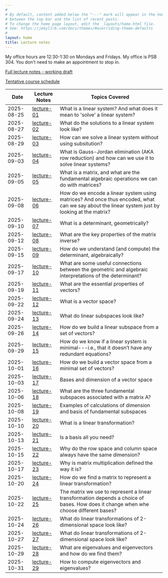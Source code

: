 ```yaml
---
#
# By default, content added below the "---" mark will appear in the home page
# between the top bar and the list of recent posts.
# To change the home page layout, edit the _layouts/home.html file.
# See: https://jekyllrb.com/docs/themes/#overriding-theme-defaults
#
layout: home
title: Lecture notes
---
```


My office hours are 12:30-1:30 on Mondays and Fridays. My office is PSB 304. You don't need to make an appointment to stop in.

[Full lecture notes - working draft](lectures/lecture-notes.pdf)

[Tentative course schedule](/lectures/lecture-notes-by-day/tentative-course-schedule.pdf)

 Date        | Lecture Notes              | Topics Covered
-------------|----------------------------|-------------
 2025-08-25  | [lecture-01](lectures/lecture-notes-by-day/lecture-01.pdf)      | What is a linear system? And what does it mean to 'solve' a linear system?  
 2025-08-27  | [lecture-02](lectures/lecture-notes-by-day/lecture-02.pdf)      | What do the solutions to a linear system look like?  
 2025-08-29  | [lecture-03](lectures/lecture-notes-by-day/lecture-03.pdf)      | How can we solve a linear system without using subsitution?  
 2025-09-03  | [lecture-04](lectures/lecture-notes-by-day/lecture-04.pdf)      | What is Gauss-Jordan elimination (AKA row reduction) and how can we use it to solve linear systems?  
 2025-09-05  | [lecture-05](lectures/lecture-notes-by-day/lecture-05.pdf)      | What is a matrix, and what are the fundamental algebraic operations we can do with matrices?  
 2025-09-08  | [lecture-06](lectures/lecture-notes-by-day/lecture-06.pdf)      | How do we encode a linear system using matrices? And once thus encoded, what can we say about the linear system just by looking at the matrix?  
 2025-09-10  | [lecture-07](lectures/lecture-notes-by-day/lecture-07.pdf)      | What is a determinant, geometrically?  
 2025-09-12  | [lecture-08](lectures/lecture-notes-by-day/lecture-08.pdf)      | What are the key properties of the matrix inverse?  
 2025-09-15  | [lecture-09](lectures/lecture-notes-by-day/lecture-09.pdf)      | How do we understand (and compute) the determinant, algebraically?  
 2025-09-17  | [lecture-10](lectures/lecture-notes-by-day/lecture-10.pdf)      | What are some useful connections between the geometric and algebraic interpretations of the determinant?  
 2025-09-19  | [lecture-11](lectures/lecture-notes-by-day/lecture-11.pdf)      | What are the essential properties of vectors?  
 2025-09-22  | [lecture-12](lectures/lecture-notes-by-day/lecture-12.pdf)      | What is a vector space?  
 2025-09-24  | [lecture-13](lectures/lecture-notes-by-day/lecture-13.pdf)      | What do linear subspaces look like?  
 2025-09-26  | [lecture-14](lectures/lecture-notes-by-day/lecture-14.pdf)      | How do we build a linear subspace from a set of vectors?  
 2025-09-29  | [lecture-15](lectures/lecture-notes-by-day/lecture-15.pdf)      | How do we know if a linear system is minimal---i.e., that it doesn’t have any redundant equations?  
 2025-10-01  | [lecture-16](lectures/lecture-notes-by-day/lecture-16.pdf)      | How do we build a vector space from a minimal set of vectors?  
 2025-10-03  | [lecture-17](lectures/lecture-notes-by-day/lecture-17.pdf)      | Bases and dimension of a vector space  
 2025-10-06  | [lecture-18](lectures/lecture-notes-by-day/lecture-18.pdf)      | What are the three fundamental subspaces associated with a matrix A?  
 2025-10-08  | [lecture-19](lectures/lecture-notes-by-day/lecture-19.pdf)      | Examples of calculations of dimension and basis of fundamental subspaces  
 2025-10-10  | [lecture-20](lectures/lecture-notes-by-day/lecture-20.pdf)      | What is a linear transformation?  
 2025-10-13  | [lecture-21](lectures/lecture-notes-by-day/lecture-21.pdf)      | Is a basis all you need?  
 2025-10-15  | [lecture-22](lectures/lecture-notes-by-day/lecture-22.pdf)      | Why do the row space and column space always have the same dimension?  
 2025-10-17  | [lecture-23](lectures/lecture-notes-by-day/lecture-23.pdf)      | Why is matrix multiplication defined the way it is?  
 2025-10-20  | [lecture-24](lectures/lecture-notes-by-day/lecture-24.pdf)      | How do we find a matrix to represent a linear transformation?  
 2025-10-22  | [lecture-25](lectures/lecture-notes-by-day/lecture-25.pdf)      | The matrix we use to represent a linear transformation depends a choice of bases. How does it change when whe choose different bases?  
 2025-10-24  | [lecture-26](lectures/lecture-notes-by-day/lecture-26.pdf)      | What do linear transformations of 2-dimensional space look like?  
 2025-10-27  | [lecture-27](lectures/lecture-notes-by-day/lecture-27.pdf)      | What do linear transformations of 2-dimensional space look like?  
 2025-10-29  | [lecture-28](lectures/lecture-notes-by-day/lecture-28.pdf)      | What are eigenvalues and eigenvectors and how do we find them?  
 2025-10-31  | [lecture-29](lectures/lecture-notes-by-day/lecture-29.pdf)      | How to compute eigenvectors and eigenvalues?  
 

